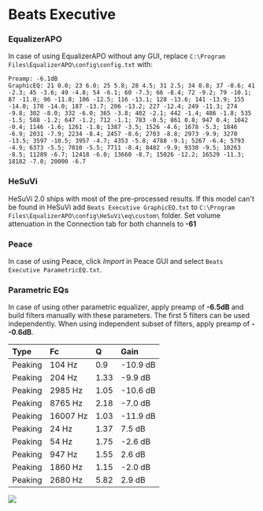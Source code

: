 # Beats Executive

### EqualizerAPO
In case of using EqualizerAPO without any GUI, replace `C:\Program Files\EqualizerAPO\config\config.txt`
with:
```
Preamp: -6.1dB
GraphicEQ: 21 0.0; 23 6.0; 25 5.8; 28 4.5; 31 2.5; 34 0.8; 37 -0.6; 41 -2.3; 45 -3.6; 49 -4.8; 54 -6.1; 60 -7.3; 66 -8.4; 72 -9.2; 79 -10.1; 87 -11.0; 96 -11.8; 106 -12.5; 116 -13.1; 128 -13.6; 141 -13.9; 155 -14.0; 170 -14.0; 187 -13.7; 206 -13.2; 227 -12.4; 249 -11.3; 274 -9.8; 302 -8.0; 332 -6.0; 365 -3.8; 402 -2.1; 442 -1.4; 486 -1.8; 535 -1.5; 588 -1.2; 647 -1.2; 712 -1.1; 783 -0.5; 861 0.8; 947 0.4; 1042 -0.4; 1146 -1.6; 1261 -1.8; 1387 -3.5; 1526 -4.6; 1678 -5.3; 1846 -6.9; 2031 -7.9; 2234 -8.4; 2457 -8.6; 2703 -8.8; 2973 -9.9; 3270 -13.5; 3597 -10.5; 3957 -4.7; 4353 -5.8; 4788 -9.1; 5267 -6.4; 5793 -4.9; 6373 -5.5; 7010 -5.5; 7711 -8.4; 8482 -9.9; 9330 -9.5; 10263 -8.5; 11289 -6.7; 12418 -6.0; 13660 -8.7; 15026 -12.2; 16529 -11.3; 18182 -7.0; 20000 -6.7
```

### HeSuVi
HeSuVi 2.0 ships with most of the pre-processed results. If this model can't be found in HeSuVi add
`Beats Executive GraphicEQ.txt` to `C:\Program Files\EqualizerAPO\config\HeSuVi\eq\custom\` folder.
Set volume attenuation in the Connection tab for both channels to **-61**

### Peace
In case of using Peace, click *Import* in Peace GUI and select `Beats Executive ParametricEQ.txt`.

### Parametric EQs
In case of using other parametric equalizer, apply preamp of **-6.5dB** and build filters manually
with these parameters. The first 5 filters can be used independently.
When using independent subset of filters, apply preamp of **--0.6dB**.

| Type    | Fc       |    Q | Gain     |
|:--------|:---------|:-----|:---------|
| Peaking | 104 Hz   | 0.9  | -10.9 dB |
| Peaking | 204 Hz   | 1.33 | -9.9 dB  |
| Peaking | 2985 Hz  | 1.05 | -10.6 dB |
| Peaking | 8765 Hz  | 2.18 | -7.0 dB  |
| Peaking | 16007 Hz | 1.03 | -11.9 dB |
| Peaking | 24 Hz    | 1.37 | 7.5 dB   |
| Peaking | 54 Hz    | 1.75 | -2.6 dB  |
| Peaking | 947 Hz   | 1.55 | 2.6 dB   |
| Peaking | 1860 Hz  | 1.15 | -2.0 dB  |
| Peaking | 2680 Hz  | 5.82 | 2.9 dB   |

![](https://raw.githubusercontent.com/jaakkopasanen/AutoEq/master/results/rtings/avg/Beats%20Executive/Beats%20Executive.png)